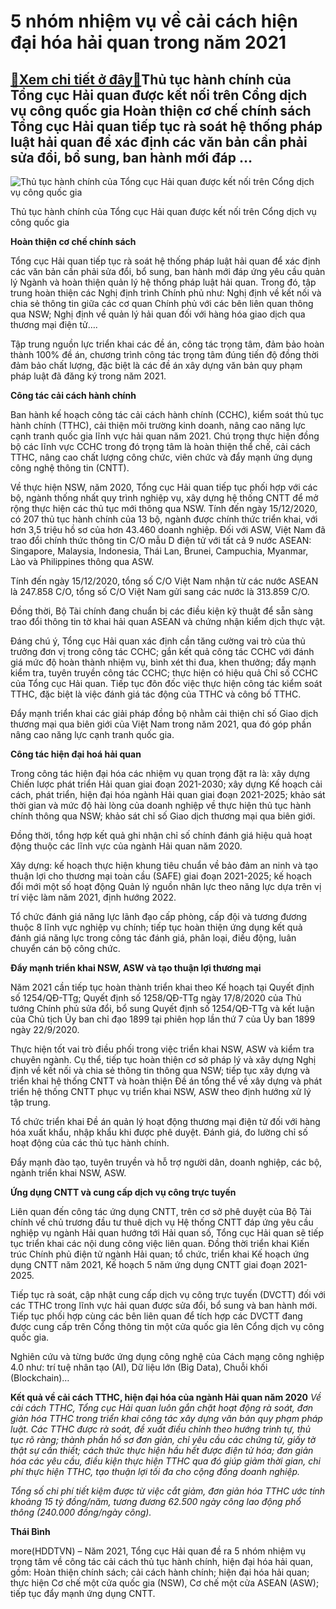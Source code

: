 5 nhóm nhiệm vụ về cải cách hiện đại hóa hải quan trong năm 2021
================================================================

[:gift:Xem chi tiết ở đây:gift:](https://hddtvn.com/5-nhom-nhiem-vu-ve-cai-cach-hien-dai-hoa-hai-quan-trong-nam-2021/)Thủ tục hành chính của Tổng cục Hải quan được kết nối trên Cổng dịch vụ công quốc gia Hoàn thiện cơ chế chính sách Tổng cục Hải quan tiếp tục rà soát hệ thống pháp luật hải quan để xác định các văn bản cần phải sửa đổi, bổ sung, ban hành mới đáp …
-------------------------------------------------------------------------------------------------------------------------------------------------------------------------------------------------------------------------------------------------------





![Thủ tục hành chính của Tổng cục Hải quan được kết nối trên Cổng dịch vụ công quốc gia](https://hddtvn.com/wp-content/uploads/2021/01/2020_6-5410_DVCTT.jpg "Thủ tục hành chính của Tổng cục Hải quan được kết nối trên Cổng dịch vụ công quốc gia")


Thủ tục hành chính của Tổng cục Hải quan được kết nối trên Cổng dịch vụ công quốc gia



**Hoàn thiện cơ chế chính sách**


Tổng cục Hải quan tiếp tục rà soát hệ thống pháp luật hải quan để xác định các văn bản cần phải sửa đổi, bổ sung, ban hành mới đáp ứng yêu cầu quản lý Ngành và hoàn thiện quản lý hệ thống pháp luật hải quan. Trong đó, tập trung hoàn thiện các Nghị định trình Chính phủ như: Nghị định về kết nối và chia sẻ thông tin giữa các cơ quan Chính phủ với các bên liên quan thông qua NSW; Nghị định về quản lý hải quan đối với hàng hóa giao dịch qua thương mại điện tử….


Tập trung nguồn lực triển khai các đề án, công tác trọng tâm, đảm bảo hoàn thành 100% đề án, chương trình công tác trọng tâm đúng tiến độ đồng thời đảm bảo chất lượng, đặc biệt là các đề án xây dựng văn bản quy phạm pháp luật đã đăng ký trong năm 2021.


**Công tác cải cách hành chính**


Ban hành kế hoạch công tác cải cách hành chính (CCHC), kiểm soát thủ tục hành chính (TTHC), cải thiện môi trường kinh doanh, nâng cao năng lực cạnh tranh quốc gia lĩnh vực hải quan năm 2021. Chú trọng thực hiện đồng bộ các lĩnh vực CCHC trong đó trọng tâm là hoàn thiện thể chế, cải cách TTHC, nâng cao chất lượng công chức, viên chức và đẩy mạnh ứng dụng công nghệ thông tin (CNTT).





Về thực hiện NSW, năm 2020, Tổng cục Hải quan tiếp tục phối hợp với các bộ, ngành thống nhất quy trình nghiệp vụ, xây dựng hệ thống CNTT để mở rộng thực hiện các thủ tục mới thông qua NSW. Tính đến ngày 15/12/2020, có 207 thủ tục hành chính của 13 bộ, ngành được chính thức triển khai, với hơn 3,5 triệu hồ sơ của hơn 43.460 doanh nghiệp. 
Đối với ASW, Việt Nam đã trao đổi chính thức thông tin C/O mẫu D điện tử với tất cả 9 nước ASEAN: Singapore, Malaysia, Indonesia, Thái Lan, Brunei, Campuchia, Myanmar, Lào và Philippines thông qua ASW.


Tính đến ngày 15/12/2020, tổng số C/O Việt Nam nhận từ các nước ASEAN là 247.858 C/O, tổng số C/O Việt Nam gửi sang các nước là 313.859 C/O.


Đồng thời, Bộ Tài chính đang chuẩn bị các điều kiện kỹ thuật để sẵn sàng trao đổi thông tin tờ khai hải quan ASEAN và chứng nhận kiểm dịch thực vật.






Đáng chú ý, Tổng cục Hải quan xác định cần tăng cường vai trò của thủ trưởng đơn vị trong công tác CCHC; gắn kết quả công tác CCHC với đánh giá mức độ hoàn thành nhiệm vụ, bình xét thi đua, khen thưởng; đẩy mạnh kiểm tra, tuyên truyền công tác CCHC; thực hiện có hiệu quả Chỉ số CCHC của Tổng cục Hải quan. Tiếp tục đôn đốc việc thực hiện công tác kiểm soát TTHC, đặc biệt là việc đánh giá tác động của TTHC và công bố TTHC.


Đẩy mạnh triển khai các giải pháp đồng bộ nhằm cải thiện chỉ số Giao dịch thương mại qua biên giới của Việt Nam trong năm 2021, qua đó góp phần nâng cao năng lực cạnh tranh quốc gia.


**Công tác hiện đại hoá hải quan**


Trong công tác hiện đại hóa các nhiệm vụ quan trọng đặt ra là: xây dựng Chiến lược phát triển Hải quan giai đoạn 2021-2030; xây dựng Kế hoạch cải cách, phát triển, hiện đại hóa ngành Hải quan giai đoạn 2021-2025; khảo sát thời gian và mức độ hài lòng của doanh nghiệp về thực hiện thủ tục hành chính thông qua NSW; khảo sát chỉ số Giao dịch thương mại qua biên giới.


Đồng thời, tổng hợp kết quả ghi nhận chỉ số chính đánh giá hiệu quả hoạt động thuộc các lĩnh vực của ngành Hải quan năm 2020.


Xây dựng: kế hoạch thực hiện khung tiêu chuẩn về bảo đảm an ninh và tạo thuận lợi cho thương mại toàn cầu (SAFE) giai đoạn 2021-2025; kế hoạch đổi mới một số hoạt động Quản lý nguồn nhân lực theo năng lực dựa trên vị trí việc làm năm 2021, định hướng 2022.


Tổ chức đánh giá năng lực lãnh đạo cấp phòng, cấp đội và tương đương thuộc 8 lĩnh vực nghiệp vụ chính; tiếp tục hoàn thiện ứng dụng kết quả đánh giá năng lực trong công tác đánh giá, phân loại, điều động, luân chuyển cán bộ công chức.


**Đẩy mạnh triển khai NSW, ASW và tạo thuận lợi thương mại**


Năm 2021 cần tiếp tục hoàn thành triển khai theo Kế hoạch tại Quyết định số 1254/QĐ-TTg; Quyết định số 1258/QĐ-TTg ngày 17/8/2020 của Thủ tướng Chính phủ sửa đổi, bổ sung Quyết định số 1254/QĐ-TTg và kết luận của Chủ tịch Ủy ban chỉ đạo 1899 tại phiên họp lần thứ 7 của Ủy ban 1899 ngày 22/9/2020.


Thực hiện tốt vai trò điều phối trong việc triển khai NSW, ASW và kiểm tra chuyên ngành. Cụ thể, tiếp tục hoàn thiện cơ sở pháp lý và xây dựng Nghị định về kết nối và chia sẻ thông tin thông qua NSW; tiếp tục xây dựng và triển khai hệ thống CNTT và hoàn thiện Đề án tổng thể về xây dựng và phát triển hệ thống CNTT phục vụ triển khai NSW, ASW theo định hướng xử lý tập trung.


Tổ chức triển khai Đề án quản lý hoạt động thương mại điện tử đối với hàng hóa xuất khẩu, nhập khẩu khi được phê duyệt. Đánh giá, đo lường chỉ số hoạt động của các thủ tục hành chính.


Đẩy mạnh đào tạo, tuyên truyền và hỗ trợ người dân, doanh nghiệp, các bộ, ngành triển khai NSW, ASW.


**Ứng dụng CNTT và cung cấp dịch vụ công trực tuyến**


Liên quan đến công tác ứng dụng CNTT, trên cơ sở phê duyệt của Bộ Tài chính về chủ trương đầu tư thuê dịch vụ Hệ thống CNTT đáp ứng yêu cầu nghiệp vụ ngành Hải quan hướng tới Hải quan số, Tổng cục Hải quan sẽ tiếp tục triển khai các nội dung công việc liên quan. Đồng thời triển khai Kiến trúc Chính phủ điện tử ngành Hải quan; tổ chức, triển khai Kế hoạch ứng dụng CNTT năm 2021, Kế hoạch 5 năm ứng dụng CNTT giai đoạn 2021-2025.


Tiếp tục rà soát, cập nhật cung cấp dịch vụ công trực tuyến (DVCTT) đối với các TTHC trong lĩnh vực hải quan được sửa đổi, bổ sung và ban hành mới. Tiếp tục phối hợp cùng các bên liên quan để tích hợp các DVCTT đang được cung cấp trên Cổng thông tin một cửa quốc gia lên Cổng dịch vụ công quốc gia.


Nghiên cứu và từng bước ứng dụng công nghệ của Cách mạng công nghiệp 4.0 như: trí tuệ nhân tạo (AI), Dữ liệu lớn (Big Data), Chuỗi khối (Blockchain)…





**Kết quả về cải cách TTHC, hiện đại hóa của ngành Hải quan năm 2020** 
*Về cải cách TTHC, Tổng cục Hải quan luôn gắn chặt hoạt động rà soát, đơn giản hóa TTHC trong triển khai công tác xây dựng văn bản quy phạm pháp luật. Các TTHC được rà soát, đề xuất điều chỉnh theo hướng trình tự, thủ tục rõ ràng; thành phần hồ sơ đơn giản, chỉ yêu cầu các chứng từ, giấy tờ thật sự cần thiết; cách thức thực hiện hầu hết được điện tử hóa; đơn giản hóa các yêu cầu, điều kiện thực hiện TTHC qua đó giúp giảm thời gian, chi phí thực hiện TTHC, tạo thuận lợi tối đa cho cộng đồng doanh nghiệp.*


*Tổng số chi phí tiết kiệm được từ việc cắt giảm, đơn giản hóa TTHC ước tính khoảng 15 tỷ đồng/năm, tương đương 62.500 ngày công lao động phổ thông (240.000 đồng/ngày công).*







**Thái Bình**



more(HDDTVN) – Năm 2021, Tổng cục Hải quan đề ra 5 nhóm nhiệm vụ trọng tâm về công tác cải cách thủ tục hành chính, hiện đại hóa hải quan, gồm: Hoàn thiện chính sách; cải cách hành chính; hiện đại hóa hải quan; thực hiện Cơ chế một cửa quốc gia (NSW), Cơ chế một cửa ASEAN (ASW); tiếp tục đẩy mạnh ứng dụng CNTT.

